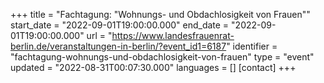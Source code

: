 +++
title = "Fachtagung: "Wohnungs- und Obdachlosigkeit von Frauen""
start_date = "2022-09-01T19:00:00.000"
end_date = "2022-09-01T19:00:00.000"
url = "https://www.landesfrauenrat-berlin.de/veranstaltungen-in-berlin/?event_id1=6187"
identifier = "fachtagung-wohnungs-und-obdachlosigkeit-von-frauen"
type = "event"
updated = "2022-08-31T00:07:30.000"
languages = []
[contact]
+++